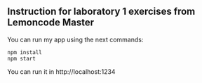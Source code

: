 ## Instruction for laboratory 1 exercises from Lemoncode Master

You can run my app using the next commands:
```
npm install
npm start
```

You can run it in http://localhost:1234
